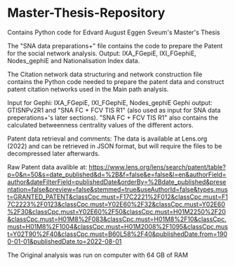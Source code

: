 # Master-Thesis-Repository
Contains Python code for Edvard August Eggen Sveum's Master's Thesis

The "SNA data preparations+" file contains the code to prepare the Patent for the social network analysis.
Output: IXA_FGepiE, IXI_FGephiE, Nodes_gephiE and Nationalisation Index data.


The Citation network data structuring and network construction file contains the Python code needed to prepare the patent data and construct patent citation networks used in the Main path analysis. 

Input for Gephi: IXA_FGepiE, IXI_FGephiE, Nodes_gephiE
Gephi output: GTISNPv2R1 and "SNA FC + FCV TIS R1" (also used as input for SNA data preperations+'s later sections).
"SNA FC + FCV TIS R1" also contains the calculated betweenness centrality values of the different actors.


Patent data retrieval and comments:
The data is available at Lens.org (2022) and can be retrieved in JSON format, but will require the files to be decompressed later afterwards.

Raw Patent data avalible at: https://www.lens.org/lens/search/patent/table?p=0&n=50&s=date_published&d=%2B&f=false&e=false&l=en&authorField=author&dateFilterField=publishedDate&orderBy=%2Bdate_published&presentation=false&preview=false&stemmed=true&useAuthorId=false&types.must=GRANTED_PATENT&classCpc.must=F17C2221%2F012&classCpc.must=F17C2223%2F0123&classCpc.must=Y02E60%2F32&classCpc.must=Y02E60%2F30&classCpc.must=Y02E60%2F50&classCpc.must=H01M2250%2F20&classCpc.must=H01M8%2F083&classCpc.must=H01M8%2F10&classCpc.must=H01M8%2F1004&classCpc.must=H01M2008%2F1095&classCpc.must=Y02T90%2F40&classCpc.must=B60L58%2F40&publishedDate.from=1900-01-01&publishedDate.to=2022-08-01 

The Original analysis was run on computer with 64 GB of RAM
